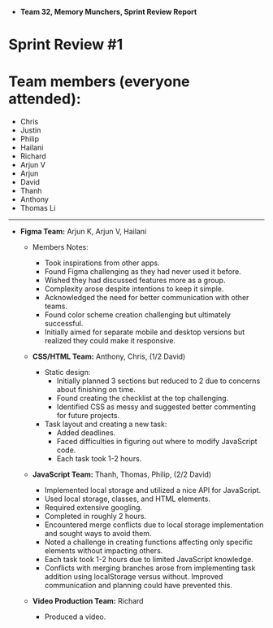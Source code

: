 - **Team 32, Memory Munchers, Sprint Review Report**
# Sprint Review #1

# Team members (everyone attended):

- Chris
- Justin
- Philip
- Hailani
- Richard
- Arjun V
- Arjun
- David
- Thanh
- Anthony
- Thomas Li
    
---
- **Figma Team:** Arjun K, Arjun V, Hailani
    - Members Notes:
      - Took inspirations from other apps.
      - Found Figma challenging as they had never used it before.
      - Wished they had discussed features more as a group.
      - Complexity arose despite intentions to keep it simple.
      - Acknowledged the need for better communication with other teams.
      - Found color scheme creation challenging but ultimately successful.
      - Initially aimed for separate mobile and desktop versions but realized they could make it responsive.
  
  - **CSS/HTML Team:** Anthony, Chris, (1/2 David)
    - Static design:
      - Initially planned 3 sections but reduced to 2 due to concerns about finishing on time.
      - Found creating the checklist at the top challenging.
      - Identified CSS as messy and suggested better commenting for future projects.
    - Task layout and creating a new task:
      - Added deadlines.
      - Faced difficulties in figuring out where to modify JavaScript code.
      - Each task took 1-2 hours.

  - **JavaScript Team:** Thanh, Thomas, Philip, (2/2 David) 
    
      - Implemented local storage and utilized a nice API for JavaScript.
      - Used local storage, classes, and HTML elements.
      - Required extensive googling.
      - Completed in roughly 2 hours.
      - Encountered merge conflicts due to local storage implementation and sought ways to avoid them.
      - Noted a challenge in creating functions affecting only specific elements without impacting others.
      - Each task took 1-2 hours due to limited JavaScript knowledge.
      - Conflicts with merging branches arose from implementing task addition using localStorage versus without. Improved communication and planning could have prevented this.

  - **Video Production Team:** Richard
    
      - Produced a video.

